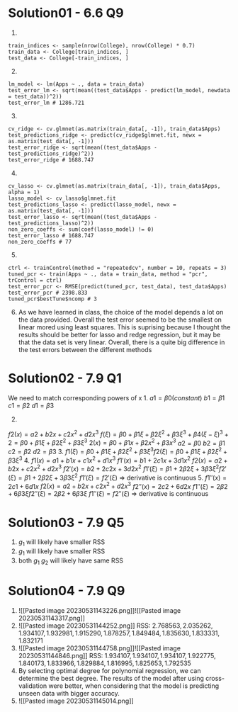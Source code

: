 # Solution01 - 6.6 Q9
1. 
```
train_indices <- sample(nrow(College), nrow(College) * 0.7)
train_data <- College[train_indices, ]
test_data <- College[-train_indices, ]
```
2. 
```
lm_model <- lm(Apps ~ ., data = train_data) 
test_error_lm <- sqrt(mean((test_data$Apps - predict(lm_model, newdata = test_data))^2))
test_error_lm # 1286.721
```
3. 
```
cv_ridge <- cv.glmnet(as.matrix(train_data[, -1]), train_data$Apps)
test_predictions_ridge <- predict(cv_ridge$glmnet.fit, newx = as.matrix(test_data[, -1]))
test_error_ridge <- sqrt(mean((test_data$Apps - test_predictions_ridge)^2))
test_error_ridge # 1688.747
```
4. 
```
cv_lasso <- cv.glmnet(as.matrix(train_data[, -1]), train_data$Apps, alpha = 1)
lasso_model <- cv_lasso$glmnet.fit
test_predictions_lasso <- predict(lasso_model, newx = as.matrix(test_data[, -1]))
test_error_lasso <- sqrt(mean((test_data$Apps - test_predictions_lasso)^2))
non_zero_coeffs <- sum(coef(lasso_model) != 0)
test_error_lasso # 1688.747
non_zero_coeffs # 77
```
5. 
```
ctrl <- trainControl(method = "repeatedcv", number = 10, repeats = 3)
tuned_pcr <- train(Apps ~ ., data = train_data, method = "pcr", trControl = ctrl)
test_error_pcr <- RMSE(predict(tuned_pcr, test_data), test_data$Apps)
test_error_pcr # 2398.833
tuned_pcr$bestTune$ncomp # 3
```
6. As we have learned in class, the choice of the model depends a lot on the data provided. Overall the test error seemed to be the smallest on linear mored using least squares. This is suprising because I thought the results should be better for lasso and redge regression, but it may be that the data set is very linear. Overall, there is a quite big difference in the test errors between the different methods

# Solution02 - 7.9 Q1

We need to match corresponding powers of x
1. 
$a1 = β0 (constant)$ 
$b1 = β1$ 
$c1 = β2$ 
$d1 = β3$

2. 
$f2(x) = a2 + b2x + c2x^2 + d2x^3$
$f(ξ) = β0 + β1ξ + β2ξ^2 + β3ξ^3 + β4(ξ - ξ)^3+2 = β0 + β1ξ + β2ξ^2 + β3ξ^3$
$2(x) = β0 + β1x + β2x^2 + β3x^3$
$a2 = β0$ 
$b2 = β1$ 
$c2 = β2$ 
$d2 = β3$
3. 
$f1(ξ) = β0 + β1ξ + β2ξ^2 + β3ξ^3 f2(ξ) = β0 + β1ξ + β2ξ^2 + β3ξ^3$
4. 
$f1(x) = a1 + b1x + c1x^2 + d1x^3$
$f1′(x) = b1 + 2c1x + 3d1x^2$
$f2(x) = a2 + b2x + c2x^2 + d2x^3$
$f2′(x) = b2 + 2c2x + 3d2x^2$
$f1′(ξ) = β1 + 2β2ξ + 3β3ξ^2 f2′(ξ) = β1 + 2β2ξ + 3β3ξ^2$
$f1′(ξ) = f2′(ξ)$ => derivative is continuous
5. 
$f1′′(x) = 2c1 + 6d1x$
$f2(x) = a2 + b2x + c2x^2 + d2x^3$
$f2′′(x) = 2c2 + 6d2x$
$f1′′(ξ) = 2β2 + 6β3ξ f2′′(ξ) = 2β2 + 6β3ξ$
$f1′′(ξ) = f2′′(ξ)$ => derivative is continuous

# Solution03 - 7.9 Q5
1. $g_1$ will likely have smaller RSS 
2. $g_1$ will likely have smaller RSS
3. both $g_1$ $g_2$ will likely have same RSS
# Solution04 - 7.9 Q9
1. ![[Pasted image 20230531143226.png]]![[Pasted image 20230531143317.png]]
2. ![[Pasted image 20230531144252.png]]
	RSS: $2.768563, 2.035262, 1.934107, 1.932981, 1.915290, 1.878257, 1.849484, 1.835630, 1.833331, 1.832171$
3. ![[Pasted image 20230531144758.png]]![[Pasted image 20230531144846.png]]
RSS: $1.934107, 1.934107, 1.934107, 1.922775, 1.840173, 1.833966, 1.829884, 1.816995, 1.825653, 1.792535$
4. By selecting optimal degree for polynomial regression, we can determine the best degree. The results of the model after using cross-validation were better, when considering that the model is predicting unseen data with bigger accuracy.
5. ![[Pasted image 20230531145014.png]]